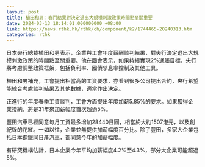 ```yaml
---
layout: post
title: 植田和男：春鬥結果對決定退出大規模刺激政策時間點至關重要
date: 2024-03-13 18:14:01.000000000 +08:00
link: https://news.rthk.hk/rthk/ch/component/k2/1744465-20240313.htm
categories: rthk
---
```


日本央行總裁植田和男表示，企業與工會年度薪酬談判結果，對央行決定退出大規模刺激政策的時間點至關重要。他在國會表示，如果持續實現2%通脹目標，央行將考慮調整政策框架，包括負利率、國債孳息率控制及其他工具。

植田和男補充，工會提出相當高的工資要求，亦看到很多公司提出合約，央行希望能綜合考慮談判結果及其他數據，適當作出決定。

正進行的年度春季工資談判，工會方面提出年度加薪5.85%的要求。如果獲得企業接納，將是31年來加薪幅度首次超過5%。

豐田汽車已經同意每月工資最多增加28440日圓，相當於大約1507港元，以及創紀錄的花紅。一如以往，企業並無提供加薪幅度百分比。除了豐田，多家大企業包括日本鋼鐵同日產汽車，都同意今年的加薪幅度。

有研究機構估計，日本企業今年平均加薪幅度4.2%至4.3%，部分大企業可能超過5%。
